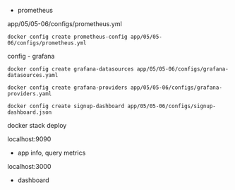 - prometheus

app/05/05-06/configs/prometheus.yml

```
docker config create prometheus-config app/05/05-06/configs/prometheus.yml
```


config - grafana

```
docker config create grafana-datasources app/05/05-06/configs/grafana-datasources.yaml

docker config create grafana-providers app/05/05-06/configs/grafana-providers.yaml

docker config create signup-dashboard app/05/05-06/configs/signup-dashboard.json
```

docker stack deploy

localhost:9090

- app info, query metrics

localhost:3000

- dashboard

